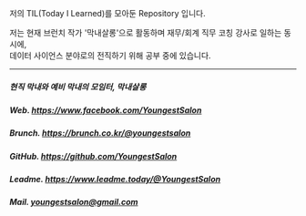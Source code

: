 
저의 TIL(Today I Learned)를 모아둔 Repository 입니다.

저는 현재 브런치 작가 '막내살롱'으로 활동하며 재무/회계 직무 코칭 강사로 일하는 동시에, <br>
데이터 사이언스 분야로의 전직하기 위해 공부 중에 있습니다.

------------------------------------------------------------------

##### 현직 막내와 예비 막내의 모임터, 막내살롱

##### Web. https://www.facebook.com/YoungestSalon
##### Brunch. https://brunch.co.kr/@youngestsalon
##### GitHub. https://github.com/YoungestSalon
##### Leadme. https://www.leadme.today/@YoungestSalon
##### Mail. youngestsalon@gmail.com
